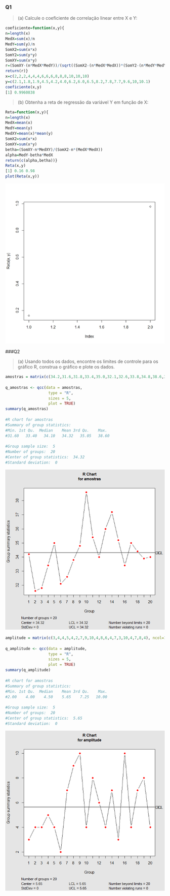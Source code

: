 ### Q1
> (a) Calcule o coeficiente de correlação linear entre X e Y:

````R
coeficiente=function(x,y){
n=length(x)
MedX=sum(x)/n
MedY=sum(y)/n
SomX2=sum(x*x)
SomY2=sum(y*y)
SomXY=sum(x*y)
r=(SomXY-(n*MedX*MedY))/(sqrt((SomX2-(n*MedX*MedX))*(SomY2-(n*MedY*MedY))))
return(r)}
x=c(2,2,2,4,4,4,6,6,6,8,8,8,10,10,10)
y=c(2.1,1.8,1.9,4.5,4.2,4.0,6.2,6.0,6.5,8.2,7.8,7.7,9.6,10,10.1)
coeficiente(x,y)
[1] 0.9960838
````
> (b) Obtenha a reta de regressão da variável Y em função de X:

````R
Reta=function(x,y){
n=length(x)
MedX=mean(x)
MedY=mean(y)
MedXY=mean(x)*mean(y)
SomX2=sum(x*x)
SomXY=sum(x*y)
betha=(SomXY-n*MedXY)/(SomX2-n*(MedX*MedX))
alpha=MedY-betha*MedX
return(c(alpha,betha))}
Reta(x,y)
[1] 0.16 0.98 
plot(Reta(x,y))
````
![Alt Reta](https://github.com/gicesario/funcoes-linguagem-R/blob/main/q1_b.jpeg "Reta")

###Q2
> (a) Usando todos os dados, encontre os limites de controle para os gráfico R, construa o gráfico e plote os dados.

````R
amostras = matrix(c(34.2,31.6,31.8,33.4,35.0,32.1,32.6,33.8,34.8,38.6,35.4,34.0,36.0,37.2,35.2,33.4,35.0,34.4,33.9,34.0), ncol=1)

q_amostras <- qcc(data = amostras,
                   type = "R",
                   sizes = 5,
                   plot = TRUE)
summary(q_amostras)

#R chart for amostras
#Summary of group statistics:
#Min. 1st Qu.  Median    Mean 3rd Qu.    Max.
#31.60   33.40   34.10   34.32   35.05   38.60

#Group sample size:  5
#Number of groups:  20
#Center of group statistics:  34.32
#Standard deviation:  0
````

![Alt Reta](https://github.com/gicesario/funcoes-linguagem-R/blob/main/q2_amostras.jpeg "amostras")

````R
amplitude = matrix(c(3,4,4,5,4,2,7,9,10,4,8,6,4,7,3,10,4,7,8,4), ncol=1)

q_amplitude <- qcc(data = amplitude,
                   type = "R",
                   sizes = 5,
                   plot = TRUE)
summary(q_amplitude)

#R chart for amostras
#Summary of group statistics:
#Min. 1st Qu.  Median    Mean 3rd Qu.    Max.
#2.00    4.00    4.50    5.65    7.25   10.00

#Group sample size:  5
#Number of groups:  20
#Center of group statistics:  5.65
#Standard deviation:  0
````
![Alt Reta](https://github.com/gicesario/funcoes-linguagem-R/blob/main/q2_amplitude.jpeg "Amplitude")





